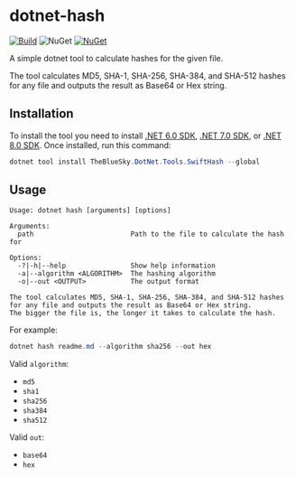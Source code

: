 dotnet-hash
===========

[![Build](https://img.shields.io/azure-devops/build/thebluesky/c81281f3-f29c-4f59-87e5-dca12f44d979/2)][1] ![NuGet](https://img.shields.io/nuget/v/TheBlueSky.DotNet.Tools.SwiftHash) [![NuGet](https://img.shields.io/nuget/dt/TheBlueSky.DotNet.Tools.SwiftHash)][2]

A simple dotnet tool to calculate hashes for the given file.

The tool calculates MD5, SHA-1, SHA-256, SHA-384, and SHA-512 hashes for any file and outputs the result as Base64 or Hex string.

## Installation

To install the tool you need to install [.NET 6.0 SDK](https://dotnet.microsoft.com/en-us/download/dotnet/6.0), [.NET 7.0 SDK](https://dotnet.microsoft.com/en-us/download/dotnet/7.0), or [.NET 8.0 SDK](https://dotnet.microsoft.com/en-us/download/dotnet/8.0). Once installed, run this command:

```powershell
dotnet tool install TheBlueSky.DotNet.Tools.SwiftHash --global
```

## Usage

```
Usage: dotnet hash [arguments] [options]

Arguments:
  path                        Path to the file to calculate the hash for

Options:
  -?|-h|--help                Show help information
  -a|--algorithm <ALGORITHM>  The hashing algorithm
  -o|--out <OUTPUT>           The output format

The tool calculates MD5, SHA-1, SHA-256, SHA-384, and SHA-512 hashes
for any file and outputs the result as Base64 or Hex string.
The bigger the file is, the longer it takes to calculate the hash.
```

For example:

```powershell
dotnet hash readme.md --algorithm sha256 --out hex
```

Valid `algorithm`:

* `md5`
* `sha1`
* `sha256`
* `sha384`
* `sha512`

Valid `out`:

* `base64`
* `hex`

[1]: https://thebluesky.visualstudio.com/dotnet-hash/_build/latest?definitionId=2&branchName=master
[2]: https://www.nuget.org/packages/TheBlueSky.DotNet.Tools.SwiftHash/
